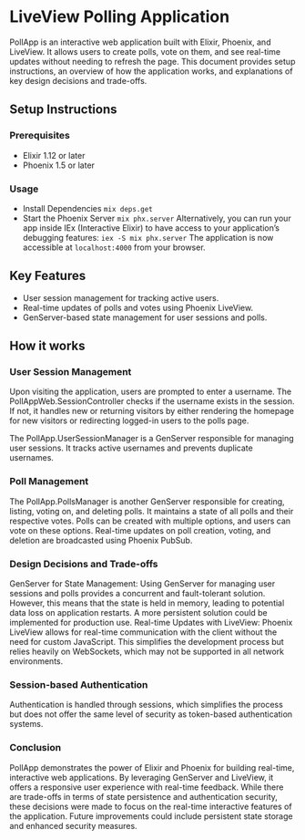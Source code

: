 # LiveView Polling Application

PollApp is an interactive web application built with Elixir, Phoenix, and LiveView. It allows users to create polls, vote on them, and see real-time updates without needing to refresh the page. This document provides setup instructions, an overview of how the application works, and explanations of key design decisions and trade-offs.

## Setup Instructions

### Prerequisites
- Elixir 1.12 or later
- Phoenix 1.5 or later

### Usage
- Install Dependencies
```mix deps.get```
- Start the Phoenix Server
```mix phx.server```
Alternatively, you can run your app inside IEx (Interactive Elixir) to have access to your application’s debugging features:
```iex -S mix phx.server```
The application is now accessible at ```localhost:4000``` from your browser.

## Key Features
- User session management for tracking active users.
- Real-time updates of polls and votes using Phoenix LiveView.
- GenServer-based state management for user sessions and polls.

## How it works
### User Session Management
Upon visiting the application, users are prompted to enter a username. The PollAppWeb.SessionController checks if the username exists in the session. If not, it handles new or returning visitors by either rendering the homepage for new visitors or redirecting logged-in users to the polls page.

The PollApp.UserSessionManager is a GenServer responsible for managing user sessions. It tracks active usernames and prevents duplicate usernames.

### Poll Management
The PollApp.PollsManager is another GenServer responsible for creating, listing, voting on, and deleting polls. It maintains a state of all polls and their respective votes. Polls can be created with multiple options, and users can vote on these options. Real-time updates on poll creation, voting, and deletion are broadcasted using Phoenix PubSub.

### Design Decisions and Trade-offs
GenServer for State Management: Using GenServer for managing user sessions and polls provides a concurrent and fault-tolerant solution. However, this means that the state is held in memory, leading to potential data loss on application restarts. A more persistent solution could be implemented for production use.
Real-time Updates with LiveView: Phoenix LiveView allows for real-time communication with the client without the need for custom JavaScript. This simplifies the development process but relies heavily on WebSockets, which may not be supported in all network environments.
### Session-based Authentication

Authentication is handled through sessions, which simplifies the process but does not offer the same level of security as token-based authentication systems.
### Conclusion
PollApp demonstrates the power of Elixir and Phoenix for building real-time, interactive web applications. By leveraging GenServer and LiveView, it offers a responsive user experience with real-time feedback. While there are trade-offs in terms of state persistence and authentication security, these decisions were made to focus on the real-time interactive features of the application. Future improvements could include persistent state storage and enhanced security measures.
